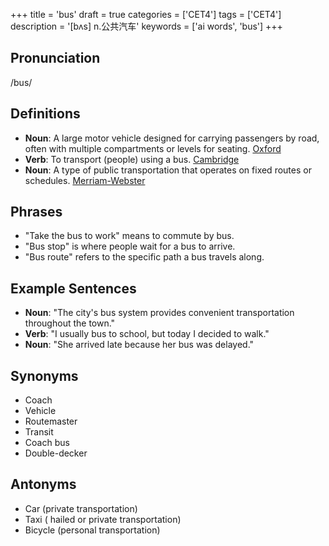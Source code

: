 +++
title = 'bus'
draft = true
categories = ['CET4']
tags = ['CET4']
description = '[bʌs] n.公共汽车'
keywords = ['ai words', 'bus']
+++

## Pronunciation
/bus/

## Definitions
- **Noun**: A large motor vehicle designed for carrying passengers by road, often with multiple compartments or levels for seating. [Oxford](https://en.oxforddictionaries.com/definition/bus)
- **Verb**: To transport (people) using a bus. [Cambridge](https://dictionary.cambridge.org/dictionary/english/bus)
- **Noun**: A type of public transportation that operates on fixed routes or schedules. [Merriam-Webster](https://www.merriam-webster.com/dictionary/bus)

## Phrases
- "Take the bus to work" means to commute by bus.
- "Bus stop" is where people wait for a bus to arrive.
- "Bus route" refers to the specific path a bus travels along.

## Example Sentences
- **Noun**: "The city's bus system provides convenient transportation throughout the town."
- **Verb**: "I usually bus to school, but today I decided to walk."
- **Noun**: "She arrived late because her bus was delayed."

## Synonyms
- Coach
- Vehicle
- Routemaster
- Transit
- Coach bus
- Double-decker

## Antonyms
- Car (private transportation)
- Taxi ( hailed or private transportation)
- Bicycle (personal transportation)

